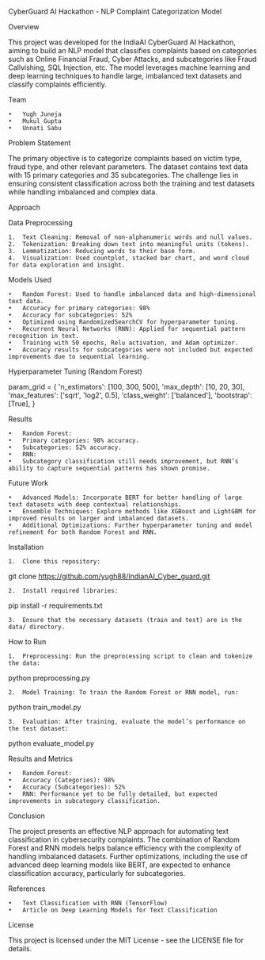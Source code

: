 CyberGuard AI Hackathon - NLP Complaint Categorization Model

Overview

This project was developed for the IndiaAI CyberGuard AI Hackathon, aiming to build an NLP model that classifies complaints based on categories such as Online Financial Fraud, Cyber Attacks, and subcategories like Fraud Callvishing, SQL Injection, etc. The model leverages machine learning and deep learning techniques to handle large, imbalanced text datasets and classify complaints efficiently.

Team

	•	Yugh Juneja
	•	Mukul Gupta
	•	Unnati Sabu

Problem Statement

The primary objective is to categorize complaints based on victim type, fraud type, and other relevant parameters. The dataset contains text data with 15 primary categories and 35 subcategories. The challenge lies in ensuring consistent classification across both the training and test datasets while handling imbalanced and complex data.

Approach

Data Preprocessing

	1.	Text Cleaning: Removal of non-alphanumeric words and null values.
	2.	Tokenization: Breaking down text into meaningful units (tokens).
	3.	Lemmatization: Reducing words to their base form.
	4.	Visualization: Used countplot, stacked bar chart, and word cloud for data exploration and insight.

Models Used

	•	Random Forest: Used to handle imbalanced data and high-dimensional text data.
	•	Accuracy for primary categories: 98%
	•	Accuracy for subcategories: 52%
	•	Optimized using RandomizedSearchCV for hyperparameter tuning.
	•	Recurrent Neural Networks (RNN): Applied for sequential pattern recognition in text.
	•	Training with 50 epochs, Relu activation, and Adam optimizer.
	•	Accuracy results for subcategories were not included but expected improvements due to sequential learning.

Hyperparameter Tuning (Random Forest)

param_grid = {
  'n_estimators': [100, 300, 500],
  'max_depth': [10, 20, 30],
  'max_features': ['sqrt', 'log2', 0.5],
  'class_weight': ['balanced'],
  'bootstrap': [True],
}

Results

	•	Random Forest:
	•	Primary categories: 98% accuracy.
	•	Subcategories: 52% accuracy.
	•	RNN:
	•	Subcategory classification still needs improvement, but RNN’s ability to capture sequential patterns has shown promise.

Future Work

	•	Advanced Models: Incorporate BERT for better handling of large text datasets with deep contextual relationships.
	•	Ensemble Techniques: Explore methods like XGBoost and LightGBM for improved results on larger and imbalanced datasets.
	•	Additional Optimizations: Further hyperparameter tuning and model refinement for both Random Forest and RNN.

Installation

	1.	Clone this repository:

git clone https://github.com/yugh88/IndianAI_Cyber_guard.git


	2.	Install required libraries:

pip install -r requirements.txt


	3.	Ensure that the necessary datasets (train and test) are in the data/ directory.

How to Run

	1.	Preprocessing: Run the preprocessing script to clean and tokenize the data:

python preprocessing.py


	2.	Model Training: To train the Random Forest or RNN model, run:

python train_model.py


	3.	Evaluation: After training, evaluate the model’s performance on the test dataset:

python evaluate_model.py



Results and Metrics

	•	Random Forest:
	•	Accuracy (Categories): 98%
	•	Accuracy (Subcategories): 52%
	•	RNN: Performance yet to be fully detailed, but expected improvements in subcategory classification.

Conclusion

The project presents an effective NLP approach for automating text classification in cybersecurity complaints. The combination of Random Forest and RNN models helps balance efficiency with the complexity of handling imbalanced datasets. Further optimizations, including the use of advanced deep learning models like BERT, are expected to enhance classification accuracy, particularly for subcategories.

References

	•	Text Classification with RNN (TensorFlow)
	•	Article on Deep Learning Models for Text Classification

License

This project is licensed under the MIT License - see the LICENSE file for details.
